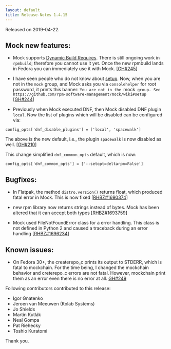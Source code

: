 ```yaml
---
layout: default
title: Release-Notes 1.4.15
---
```


Released on 2019-04-22.

## Mock new features:

- Mock supports [Dynamic Build Requires](https://fedoraproject.org/wiki/Changes/DynamicBuildRequires). There is still ongoing work in `rpmbuild`; therefore you cannot use it yet. Once the new rpmbuild lands in Fedora you can immediately use it with Mock. [[GH#245](https://github.com/rpm-software-management/mock/issues/245)]

- I have seen people who do not know about [setup](https://github.com/rpm-software-management/mock/wiki#setup). Now, when you are not in the `mock` group, and Mock asks you via `consolehelper` for root password, it prints this banner: `You are not in the `mock` group. See https://github.com/rpm-software-management/mock/wiki#setup` [[GH#244](https://github.com/rpm-software-management/mock/issues/228)]

- Previously when Mock executed DNF, then Mock disabled DNF plugin `local`. Now the list of plugins which will be disabled can be configured via:

```
config_opts['dnf_disable_plugins'] = ['local', 'spacewalk']
```

The above is the new default, i.e., the plugin `spacewalk` is now disabled as well. [[GH#210](https://github.com/rpm-software-management/mock/issues/210)]

This change simplified `dnf_common_opts` default, which is now:

```
config_opts['dnf_common_opts'] = ['--setopt=deltarpm=False']
```

## Bugfixes:

- In Flatpak, the method `distro.version()` returns float, which produced fatal error in Mock. This is now fixed [[RHBZ#1690374](https://bugzilla.redhat.com/show_bug.cgi?id=1690374)]

- new rpm library now returns strings instead of bytes. Mock has been altered that it can accept both types [[RHBZ#1693759](https://bugzilla.redhat.com/show_bug.cgi?id=1693759)]

- Mock used FileNotFoundError class for a error handling. This class is not defined in Python 2 and caused a traceback during an error handling [[RHBZ#1696234](https://bugzilla.redhat.com/show_bug.cgi?id=1696234)]

## Known issues:

- On Fedora 30+, the createrepo_c prints its output to STDERR, which is fatal to mockchain. For the time being, I changed the mockchain behavior and creterepo_c errors are not fatal. However, mockchain print them as an error even there is no error at all. [GH#249](https://github.com/rpm-software-management/mock/issues/249)

Following contributors contributed to this release:

* Igor Gnatenko
* Jeroen van Meeuwen (Kolab Systems)
* Jo Shields
* Martin Kutlák
* Neal Gompa
* Pat Riehecky
* Toshio Kuratomi

Thank you.
